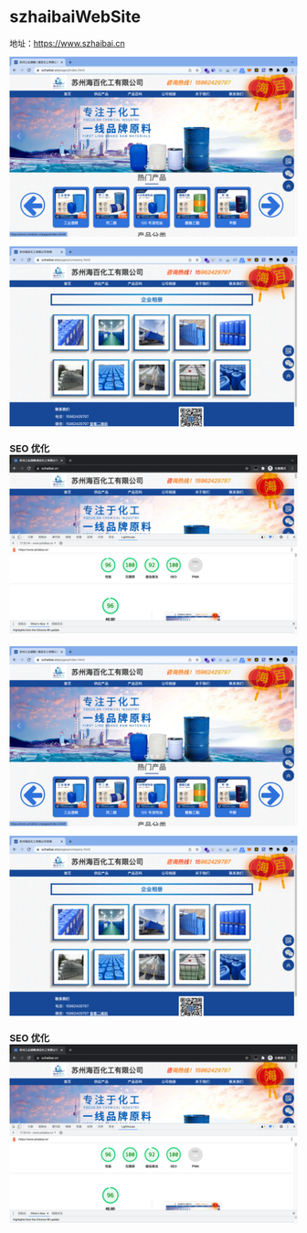# szhaibaiWebSite

地址：https://www.szhaibai.cn

![1](/images/1.png)

![1](/images/3.png)

### SEO 优化![seo](/images/seo.png)

![1](images/1.png)

![1](images/3.png)

### SEO 优化![seo](images/seo.png)
